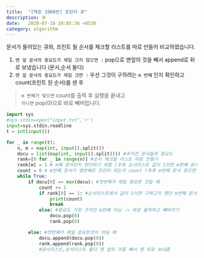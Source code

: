 ```yaml
---
title:  "[백준 1966번] 프린터 큐"
description: 큐
date:   2020-07-16 20:05:36 +0530
category: algorithm
---
```


문서가 들어있는 큐와, 프린트 될 순서를 체크할 리스트를 따로 만들어 비교하였습니다.  
1. `맨 앞 문서의 중요도가 제일 크지 않으면 :`  pop으로 맨앞의 것을 빼서 append로 뒤로 보냈습니다 (문서,순서 둘다)  
2. `맨 앞 문서의 중요도가 제일 크면 :`  우선 그것이 구하려는 `m 번째` 인지 확인하고 count(프린트 된 순서)를 센 후  
 >  `m 번째가 맞으면` count를 출력 후 실행을 끝내고  
 >  `아니면` pop(0)으로 바로 빼버립니다.




```python  
import sys
#sys.stdin=open("input.txt",'r')
input=sys.stdin.readline
t = int(input())

for _ in range(t):
    n, m = map(int, input().split())
    docu = list(map(int, input().split())) #주어진 문서들의 중요도
    rank=[0 for _ in range(n)] #순서 체크할 리스트 따로 만들기
    rank[m] = 1 # m째 문서인지 판단하기 위함 (추후 순서리스트 값이 1이면 m번째 문서로 판단)
    count = 0 # m번째 문서가 몇번째로 프린터 되는지 count (추후 m번째 문서 찾으면 count 출력 후 break)
    while True:
        if docu[0] == max(docu): #첫번째가 제일 중요한 것일 때
            count += 1
            if rank[0] == 1: #순서리스트에서 값이 1이면 구하고자 했던 m번째 문서
                print(count)
                break
            else: #중요도 가장 크지만 m번째 아님 -> 바로 출력하고 빼버리기
                docu.pop(0)
                rank.pop(0)

        else: #첫번째가 제일 중요한것이 아닐 때
            docu.append(docu.pop(0))
            rank.append(rank.pop(0))
            #문서리스트,순서리스트 둘다 맨 앞의 것을 빼서 맨 뒤로 보내줌   
```
